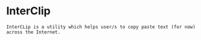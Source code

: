 # InterClip
    InterCLip is a utility which helps user/s to copy paste text (for now) across the Internet.  
